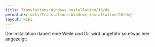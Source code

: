 ```yaml
---
title: Translations:Windows installation/16/de
permalink: wiki/Translations:Windows_installation/16/de/
layout: wiki
---
```


Die Installation dauert eine Weile und Dir wird ungefähr so etwas hier
angezeigt:
